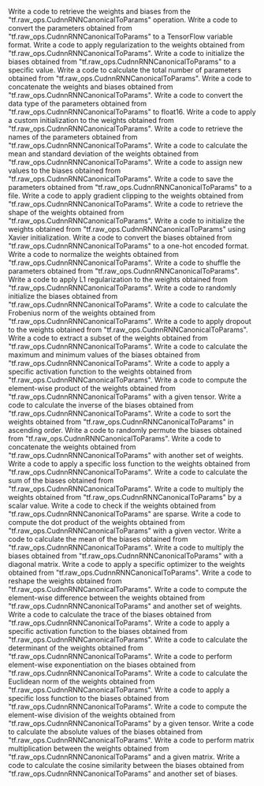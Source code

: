 Write a code to retrieve the weights and biases from the "tf.raw_ops.CudnnRNNCanonicalToParams" operation.
Write a code to convert the parameters obtained from "tf.raw_ops.CudnnRNNCanonicalToParams" to a TensorFlow variable format.
Write a code to apply regularization to the weights obtained from "tf.raw_ops.CudnnRNNCanonicalToParams".
Write a code to initialize the biases obtained from "tf.raw_ops.CudnnRNNCanonicalToParams" to a specific value.
Write a code to calculate the total number of parameters obtained from "tf.raw_ops.CudnnRNNCanonicalToParams".
Write a code to concatenate the weights and biases obtained from "tf.raw_ops.CudnnRNNCanonicalToParams".
Write a code to convert the data type of the parameters obtained from "tf.raw_ops.CudnnRNNCanonicalToParams" to float16.
Write a code to apply a custom initialization to the weights obtained from "tf.raw_ops.CudnnRNNCanonicalToParams".
Write a code to retrieve the names of the parameters obtained from "tf.raw_ops.CudnnRNNCanonicalToParams".
Write a code to calculate the mean and standard deviation of the weights obtained from "tf.raw_ops.CudnnRNNCanonicalToParams".
Write a code to assign new values to the biases obtained from "tf.raw_ops.CudnnRNNCanonicalToParams".
Write a code to save the parameters obtained from "tf.raw_ops.CudnnRNNCanonicalToParams" to a file.
Write a code to apply gradient clipping to the weights obtained from "tf.raw_ops.CudnnRNNCanonicalToParams".
Write a code to retrieve the shape of the weights obtained from "tf.raw_ops.CudnnRNNCanonicalToParams".
Write a code to initialize the weights obtained from "tf.raw_ops.CudnnRNNCanonicalToParams" using Xavier initialization.
Write a code to convert the biases obtained from "tf.raw_ops.CudnnRNNCanonicalToParams" to a one-hot encoded format.
Write a code to normalize the weights obtained from "tf.raw_ops.CudnnRNNCanonicalToParams".
Write a code to shuffle the parameters obtained from "tf.raw_ops.CudnnRNNCanonicalToParams".
Write a code to apply L1 regularization to the weights obtained from "tf.raw_ops.CudnnRNNCanonicalToParams".
Write a code to randomly initialize the biases obtained from "tf.raw_ops.CudnnRNNCanonicalToParams".
Write a code to calculate the Frobenius norm of the weights obtained from "tf.raw_ops.CudnnRNNCanonicalToParams".
Write a code to apply dropout to the weights obtained from "tf.raw_ops.CudnnRNNCanonicalToParams".
Write a code to extract a subset of the weights obtained from "tf.raw_ops.CudnnRNNCanonicalToParams".
Write a code to calculate the maximum and minimum values of the biases obtained from "tf.raw_ops.CudnnRNNCanonicalToParams".
Write a code to apply a specific activation function to the weights obtained from "tf.raw_ops.CudnnRNNCanonicalToParams".
Write a code to compute the element-wise product of the weights obtained from "tf.raw_ops.CudnnRNNCanonicalToParams" with a given tensor.
Write a code to calculate the inverse of the biases obtained from "tf.raw_ops.CudnnRNNCanonicalToParams".
Write a code to sort the weights obtained from "tf.raw_ops.CudnnRNNCanonicalToParams" in ascending order.
Write a code to randomly permute the biases obtained from "tf.raw_ops.CudnnRNNCanonicalToParams".
Write a code to concatenate the weights obtained from "tf.raw_ops.CudnnRNNCanonicalToParams" with another set of weights.
Write a code to apply a specific loss function to the weights obtained from "tf.raw_ops.CudnnRNNCanonicalToParams".
Write a code to calculate the sum of the biases obtained from "tf.raw_ops.CudnnRNNCanonicalToParams".
Write a code to multiply the weights obtained from "tf.raw_ops.CudnnRNNCanonicalToParams" by a scalar value.
Write a code to check if the weights obtained from "tf.raw_ops.CudnnRNNCanonicalToParams" are sparse.
Write a code to compute the dot product of the weights obtained from "tf.raw_ops.CudnnRNNCanonicalToParams" with a given vector.
Write a code to calculate the mean of the biases obtained from "tf.raw_ops.CudnnRNNCanonicalToParams".
Write a code to multiply the biases obtained from "tf.raw_ops.CudnnRNNCanonicalToParams" with a diagonal matrix.
Write a code to apply a specific optimizer to the weights obtained from "tf.raw_ops.CudnnRNNCanonicalToParams".
Write a code to reshape the weights obtained from "tf.raw_ops.CudnnRNNCanonicalToParams".
Write a code to compute the element-wise difference between the weights obtained from "tf.raw_ops.CudnnRNNCanonicalToParams" and another set of weights.
Write a code to calculate the trace of the biases obtained from "tf.raw_ops.CudnnRNNCanonicalToParams".
Write a code to apply a specific activation function to the biases obtained from "tf.raw_ops.CudnnRNNCanonicalToParams".
Write a code to calculate the determinant of the weights obtained from "tf.raw_ops.CudnnRNNCanonicalToParams".
Write a code to perform element-wise exponentiation on the biases obtained from "tf.raw_ops.CudnnRNNCanonicalToParams".
Write a code to calculate the Euclidean norm of the weights obtained from "tf.raw_ops.CudnnRNNCanonicalToParams".
Write a code to apply a specific loss function to the biases obtained from "tf.raw_ops.CudnnRNNCanonicalToParams".
Write a code to compute the element-wise division of the weights obtained from "tf.raw_ops.CudnnRNNCanonicalToParams" by a given tensor.
Write a code to calculate the absolute values of the biases obtained from "tf.raw_ops.CudnnRNNCanonicalToParams".
Write a code to perform matrix multiplication between the weights obtained from "tf.raw_ops.CudnnRNNCanonicalToParams" and a given matrix.
Write a code to calculate the cosine similarity between the biases obtained from "tf.raw_ops.CudnnRNNCanonicalToParams" and another set of biases.